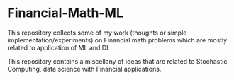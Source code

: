 # Financial-Math-ML
This repository collects some of my work (thoughts or simple implementation/experiments) on Financial math problems which are mostly related to application of ML and DL

This repository contains a miscellany of ideas that are related to Stochastic Computing, data science with Financial applications. 
